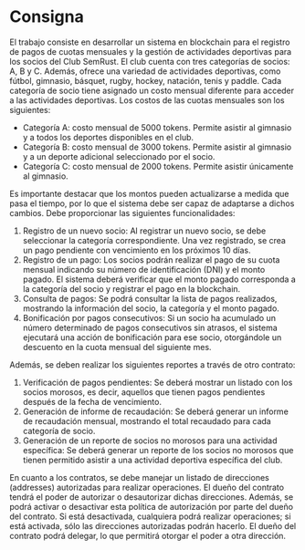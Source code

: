 # Consigna
El trabajo consiste en desarrollar un sistema en blockchain para el registro de pagos de cuotas mensuales y la gestión de actividades deportivas para los socios del Club SemRust.
El club cuenta con tres categorías de socios: A, B y C. Además, ofrece una variedad de actividades deportivas, como fútbol, gimnasio, básquet, rugby, hockey, natación, tenis y paddle.
Cada categoría de socio tiene asignado un costo mensual diferente para acceder a las actividades deportivas. Los costos de las cuotas mensuales son los siguientes:

- Categoría A: costo mensual de 5000 tokens. Permite asistir al gimnasio y a todos los deportes disponibles en el club.
- Categoría B: costo mensual de 3000 tokens. Permite asistir al gimnasio y a un deporte adicional seleccionado por el socio.
- Categoría C: costo mensual de 2000 tokens. Permite asistir únicamente al gimnasio.

Es importante destacar que los montos pueden actualizarse a medida que pasa el tiempo, por lo que el sistema debe ser capaz de adaptarse a dichos cambios.
Debe proporcionar las siguientes funcionalidades:

1. Registro de un nuevo socio: Al registrar un nuevo socio, se debe seleccionar la categoría correspondiente. Una vez registrado, se crea un pago pendiente con vencimiento en los próximos 10 días.
2. Registro de un pago: Los socios podrán realizar el pago de su cuota mensual indicando su número de identificación (DNI) y el monto pagado. El sistema deberá verificar que el monto pagado corresponda a la categoría del socio y registrar el pago en la blockchain.
3. Consulta de pagos: Se podrá consultar la lista de pagos realizados, mostrando la información del socio, la categoría y el monto pagado.
4. Bonificación por pagos consecutivos: Si un socio ha acumulado un número determinado de pagos consecutivos sin atrasos, el sistema ejecutará una acción de bonificación para ese socio, otorgándole un descuento en la cuota mensual del siguiente mes.

Además, se deben realizar los siguientes reportes a través de otro contrato:

1. Verificación de pagos pendientes: Se deberá mostrar un listado con los socios morosos, es decir, aquellos que tienen pagos pendientes después de la fecha de vencimiento.
2. Generación de informe de recaudación: Se deberá generar un informe de recaudación mensual, mostrando el total recaudado para cada categoría de socio.
3. Generación de un reporte de socios no morosos para una actividad específica: Se deberá generar un reporte de los socios no morosos que tienen permitido asistir a una actividad deportiva específica del club.

En cuanto a los contratos, se debe manejar un listado de direcciones (addresses) autorizadas para realizar operaciones. El dueño del contrato tendrá el poder de autorizar o desautorizar dichas direcciones. Además, se podrá activar o desactivar esta política de autorización por parte del dueño del contrato. Si está desactivada, cualquiera podrá realizar operaciones; si está activada, sólo las direcciones autorizadas podrán hacerlo. El dueño del contrato podrá delegar, lo que permitirá otorgar el poder a otra dirección.
